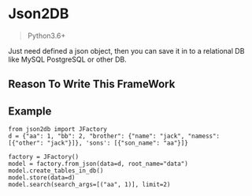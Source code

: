 # Json2DB

> Python3.6+


Just need defined a json object, then you can save it in to a relational DB like MySQL PostgreSQL or other DB.

## Reason To Write This FrameWork


## Example
    
    
    from json2db import JFactory
    d = {"aa": 1, "bb": 2, "brother": {"name": "jack", "namess": [{"other": "jack"}]}, 'sons': [{"son_name": "aa"}]}

    factory = JFactory()
    model = factory.from_json(data=d, root_name="data")
    model.create_tables_in_db()
    model.store(data=d)
    model.search(search_args=[("aa", 1)], limit=2)
    